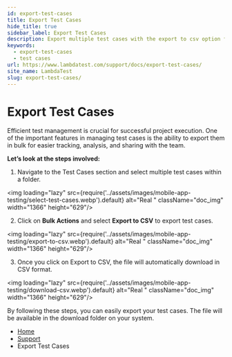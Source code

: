 ```yaml
---
id: export-test-cases
title: Export Test Cases
hide_title: true
sidebar_label: Export Test Cases
description: Export multiple test cases with the export to csv option for easy download, tracking, and sharing.
keywords:
  - export-test-cases
  - test cases
url: https://www.lambdatest.com/support/docs/export-test-cases/
site_name: LambdaTest
slug: export-test-cases/
---
```


<script type="application/ld+json"
      dangerouslySetInnerHTML={{ __html: JSON.stringify({
       "@context": "https://schema.org",
        "@type": "BreadcrumbList",
        "itemListElement": [{
          "@type": "ListItem",
          "position": 1,
          "name": "LambdaTest",
          "item": "https://www.lambdatest.com"
        },{
          "@type": "ListItem",
          "position": 2,
          "name": "Support",
          "item": "https://www.lambdatest.com/support/docs/"
        },{
          "@type": "ListItem",
          "position": 3,
          "name": "Export Test Cases",
          "item": "https://www.lambdatest.com/support/docs/export-test-cases/"
        }]
      })
    }}
></script>

# Export Test Cases

Efficient test management is crucial for successful project execution. One of the important features in managing test cases is the ability to export them in bulk for easier tracking, analysis, and sharing with the team.

**Let’s look at the steps involved:**

1. Navigate to the Test Cases section and select multiple test cases within a folder. 

<img loading="lazy" src={require('../assets/images/mobile-app-testing/select-test-cases.webp').default} alt="Real "  className="doc_img" width="1366" height="629"/>

2. Click on **Bulk Actions** and select **Export to CSV** to export test cases.

<img loading="lazy" src={require('../assets/images/mobile-app-testing/export-to-csv.webp').default} alt="Real "  className="doc_img" width="1366" height="629"/>

3. Once you click on Export to CSV, the file will automatically download in CSV format. 

<img loading="lazy" src={require('../assets/images/mobile-app-testing/download-csv.webp').default} alt="Real "  className="doc_img" width="1366" height="629"/>

By following these steps, you can easily export your test cases. The file will be available in the download folder on your system.




<nav aria-label="breadcrumbs">
  <ul className="breadcrumbs">
    <li className="breadcrumbs__item">
      <a className="breadcrumbs__link" href="https://www.lambdatest.com">
        Home
      </a>
    </li>
    <li className="breadcrumbs__item">
      <a className="breadcrumbs__link" target="_self" href="https://www.lambdatest.com/support/docs/">
        Support
      </a>
    </li>
    <li className="breadcrumbs__item breadcrumbs__item--active">
      <span className="breadcrumbs__link">
        Export Test Cases
      </span>
    </li>
  </ul>
</nav>